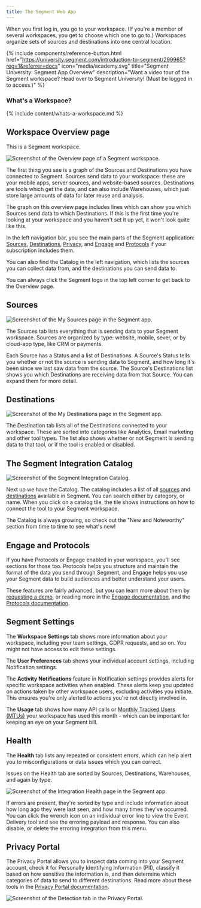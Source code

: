 ```yaml
---
title: The Segment Web App
---
```


When you first log in, you go to your workspace. (If you're a member of several workspaces, you get to choose which one to go to.) Workspaces organize sets of sources and destinations into one central location.

{% include components/reference-button.html href="https://university.segment.com/introduction-to-segment/299965?reg=1&referrer=docs" icon="media/academy.svg" title="Segment University: Segment App Overview" description="Want a video tour of the Segment workspace? Head over to Segment University! (Must be logged in to access.)" %}

### What's a Workspace?

{% include content/whats-a-workspace.md %}


## Workspace Overview page

This is a Segment workspace.

![Screenshot of the Overview page of a Segment workspace.](images/workspace-overview.png)

The first thing you see is a graph of the Sources and Destinations you have connected to Segment. Sources send data to your workspace: these are your mobile apps, server sources, and website-based sources. Destinations are tools which get the data, and can also include Warehouses, which just store large amounts of data for later reuse and analysis.

The graph on this overview page includes lines which can show you which Sources send data to which Destinations. If this is the first time you're looking at your workspace and you haven't set it up yet, it won't look quite like this.

In the left navigation bar, you see the main parts of the Segment application: [Sources](/docs/connections/sources/), [Destinations](/docs/connections/destinations/), [Privacy](/docs/privacy/), and [Engage](/docs/engage/) and [Protocols](/docs/protocols/) if your subscription includes them.

You can also find the Catalog in the left navigation, which lists the sources you can collect data from, and the destinations you can send data to.

You can always click the Segment logo in the top left corner to get back to the Overview page.

## Sources

![Screenshot of the My Sources page in the Segment app.](images/sources.png)

The Sources tab lists everything that is sending data to your Segment workspace. Sources are organized by type: website, mobile, sever, or by cloud-app type, like CRM or payments.

Each Source has a Status and a list of Destinations. A Source's Status tells you whether or not the source is sending data to Segment, and how long it's been since we last saw data from the source. The Source's Destinations list shows you which Destinations are receiving data from that Source. You can expand them for more detail.

## Destinations

![Screenshot of the My Destinations page in the Segment app.](images/destinations.png)

The Destination tab lists all of the Destinations connected to your workspace. These are sorted into categories like Analytics, Email marketing and other tool types. The list also shows whether or not Segment is sending data to that tool, or if the tool is enabled or disabled.

## The Segment Integration Catalog

![Screenshot of the Segment Integration Catalog.](images/catalog.png)

Next up we have the Catalog. The catalog includes a list of all [sources](/docs/connections/sources/) and [destinations](/docs/connections/destinations/) available in Segment. You can search either by category, or name. When you click on a catalog tile, the tile shows instructions on how to connect the tool to your Segment workspace.

The Catalog is always growing, so check out the "New and Noteworthy" section from time to time to see what's new!

## Engage and Protocols

If you have Protocols or Engage enabled in your workspace, you'll see sections for those too. Protocols helps you structure and maintain the format of the data you send through Segment, and Engage helps you use your Segment data to build audiences and better understand your users.

These features are fairly advanced, but you can learn more about them by [requesting a demo](https://segment.com/contact/sales/), or reading more in the [Engage documentation](/docs/engage/), and the [Protocols documentation](/docs/protocols/).

## Segment Settings

The **Workspace Settings** tab shows more information about your workspace, including your team settings, GDPR requests, and so on. You might not have access to edit these settings.

The **User Preferences** tab shows your individual account settings, including Notification settings. 

The **Activity Notifications** feature in Notification settings provides alerts for specific workspace activities when enabled. These alerts keep you updated on actions taken by other workspace users, excluding activities you initiate. This ensures you're only alerted to actions you're not directly involved in.

The **Usage** tab shows how many API calls or [Monthly Tracked Users (MTUs)](/docs/guides/usage-and-billing/mtus-and-throughput/#how-does-segment-calculate-mtus) your workspace has used this month - which can be important for keeping an eye on your Segment bill.

## Health

The **Health** tab lists any repeated or consistent errors, which can help alert you to misconfigurations or data issues which you can correct.

Issues on the Health tab are sorted by Sources, Destinations, Warehouses, and again by type.

![Screenshot of the Integration Health page in the Segment app.](images/health.png)

If errors are present, they're sorted by type and include information about how long ago they were last seen, and how many times they've occurred. You can click the wrench icon on an individual error line to view the Event Delivery tool and see the erroring payload and response. You can also disable, or delete the erroring integration from this menu.

## Privacy Portal

The Privacy Portal allows you to inspect data coming into your Segment account, check it for Personally Identifying Information (PII), classify it based on how sensitive the information is, and then determine which categories of data to send to different destinations. Read more about these tools in the [Privacy Portal documentation](/docs/privacy/portal/).

![Screenshot of the Detection tab in the Privacy Portal.](images/privacy.png)
